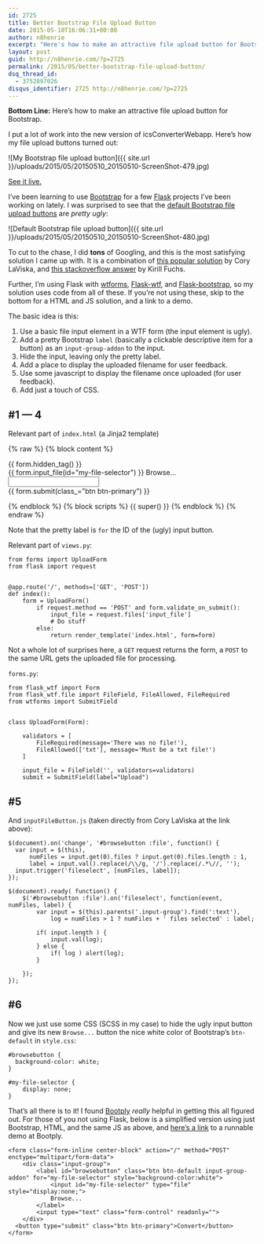 ```yaml
---
id: 2725
title: Better Bootstrap File Upload Button
date: 2015-05-10T16:06:31+00:00
author: n8henrie
excerpt: "Here's how to make an attractive file upload button for Bootstrap."
layout: post
guid: http://n8henrie.com/?p=2725
permalink: /2015/05/better-bootstrap-file-upload-button/
dsq_thread_id:
  - 3752897026
disqus_identifier: 2725 http://n8henrie.com/?p=2725
---
```

**Bottom Line:** Here’s how to make an attractive file upload button for Bootstrap.<!--more-->

I put a lot of work into the new version of icsConverterWebapp. Here’s how my file upload buttons turned out:


![My Bootstrap file upload button]({{ site.url }}/uploads/2015/05/20150510_20150510-ScreenShot-479.jpg)

[See it live.](http://icw.n8henrie.com)

I’ve been learning to use <a href="http://getbootstrap.com/" target="_blank">Bootstrap</a> for a few <a href="http://flask.pocoo.org/" target="_blank">Flask</a> projects I’ve been working on lately. I was surprised to see that the <a href="http://getbootstrap.com/css/#forms" target="_blank">default Bootstrap file upload buttons</a> are _pretty ugly_:


![Default Bootstrap file upload button]({{ site.url }}/uploads/2015/05/20150510_20150510-ScreenShot-480.jpg)

To cut to the chase, I did **tons** of Googling, and this is the most satisfying solution I came up with. It is a combination of <a href="http://www.abeautifulsite.net/whipping-file-inputs-into-shape-with-bootstrap-3" target="_blank">this popular solution</a> by Cory LaViska, and <a href="http://stackoverflow.com/a/25053973/1588795" target="_blank">this stackoverflow answer</a> by Kirill Fuchs.

Further, I’m using Flask with <a href="https://github.com/wtforms/wtforms" target="_blank">wtforms</a>, <a href="https://flask-wtf.readthedocs.org/" target="_blank">Flask-wtf</a>, and <a href="http://pythonhosted.org/Flask-Bootstrap/" target="_blank" title="Flask-Bootstrap — Flask-Bootstrap 3.3.4.1 documentation">Flask-bootstrap</a>, so my solution uses code from all of these. If you’re not using these, skip to the bottom for a HTML and JS solution, and a link to a demo.

The basic idea is this:

  1. Use a basic file input element in a WTF form (the input element is ugly).
  2. Add a pretty Bootstrap `label` (basically a clickable descriptive item for a button) as an `input-group-addon` to the input.
  3. Hide the input, leaving only the pretty label.
  4. Add a place to display the uploaded filename for user feedback.
  5. Use some javascript to display the filename once uploaded (for user feedback).
  6. Add just a touch of CSS.

## #1 — 4

Relevant part of `index.html` (a Jinja2 template)

{% raw %}
    {% block content %}
    <div class="row">
        <form class="form-inline center-block" action="/" method="POST" enctype="multipart/form-data">
            {{ form.hidden_tag() }}
            <div class="input-group">
                <label id="browsebutton" class="btn btn-default input-group-addon" for="my-file-selector">
                    {{ form.input_file(id="my-file-selector") }}
                    Browse...
                </label>
                <input type="text" class="form-control" readonly>
            </div>
            {{ form.submit(class_="btn btn-primary") }}         
        </form>
    </div>
    {% endblock %}
    {% block scripts %}
    {{ super() }}
    <script src="{{ url_for('.static', filename='js/inputFileButton.js') }}" ></script>
    {% endblock %}
{% endraw %}

Note that the pretty label is `for` the ID of the (ugly) input button.

Relevant part of `views.py`:

<pre><code class="python">from forms import UploadForm
from flask import request


@app.route('/', methods=['GET', 'POST'])
def index():
    form = UploadForm()
        if request.method == 'POST' and form.validate_on_submit():
            input_file = request.files['input_file']
            # Do stuff
        else:
            return render_template('index.html', form=form)
</code></pre>

Not a whole lot of surprises here, a `GET` request returns the form, a `POST` to the same URL gets the uploaded file for processing.

`forms.py`:

<pre><code class="python">from flask_wtf import Form
from flask_wtf.file import FileField, FileAllowed, FileRequired
from wtforms import SubmitField


class UploadForm(Form):

    validators = [
        FileRequired(message='There was no file!'),
        FileAllowed(['txt'], message='Must be a txt file!')
    ]

    input_file = FileField('', validators=validators)
    submit = SubmitField(label="Upload")
</code></pre>

## #5

And `inputFileButton.js` (taken directly from Cory LaViska at the link above):

<pre><code class="javascript">$(document).on('change', '#browsebutton :file', function() {
  var input = $(this),
      numFiles = input.get(0).files ? input.get(0).files.length : 1,
      label = input.val().replace(/\\/g, '/').replace(/.*\//, '');
  input.trigger('fileselect', [numFiles, label]);
});

$(document).ready( function() {
    $('#browsebutton :file').on('fileselect', function(event, numFiles, label) {
        var input = $(this).parents('.input-group').find(':text'),
            log = numFiles &gt; 1 ? numFiles + ' files selected' : label;

        if( input.length ) {
            input.val(log);
        } else {
            if( log ) alert(log);
        }

    });
});
</code></pre>

## #6

Now we just use some CSS (SCSS in my case) to hide the ugly input button and give its new `Browse...` button the nice white color of Bootstrap’s `btn-default` in `style.css`:

<pre><code class="CSS">#browsebutton {
  background-color: white;
}

#my-file-selector {
    display: none;
}
</code></pre>

That’s all there is to it! I found <a href="http://www.bootply.com/" target="_blank">Bootply</a> _really_ helpful in getting this all figured out. For those of you not using Flask, below is a simplified version using just Bootstrap, HTML, and the same JS as above, and <a href="http://www.bootply.com/gLB1lB2Ad8" target="_blank">here’s a link</a> to a runnable demo at Bootply.

<pre><code class="html">&lt;form class="form-inline center-block" action="/" method="POST" enctype="multipart/form-data"&gt;
    &lt;div class="input-group"&gt;
        &lt;label id="browsebutton" class="btn btn-default input-group-addon" for="my-file-selector" style="background-color:white"&gt;
            &lt;input id="my-file-selector" type="file" style="display:none;"&gt;
            Browse...
        &lt;/label&gt;
        &lt;input type="text" class="form-control" readonly=""&gt;
    &lt;/div&gt;
  &lt;button type="submit" class="btn btn-primary"&gt;Convert&lt;/button&gt;
&lt;/form&gt;
</code></pre>
